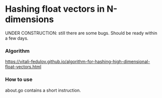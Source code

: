 # Hashing float vectors in N-dimensions

UNDER CONSTRUCTION: still there are some bugs. Should be ready within a few days.

### Algorithm

https://vitali-fedulov.github.io/algorithm-for-hashing-high-dimensional-float-vectors.html

### How to use

about.go contains a short instruction.
